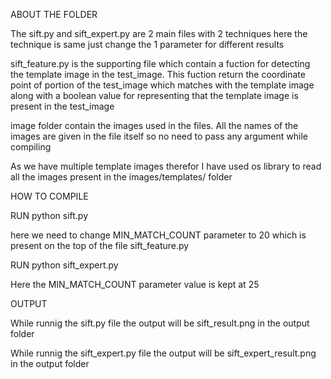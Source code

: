 
ABOUT THE FOLDER

The sift.py and sift_expert.py are 2 main files with 2 techniques here the technique is same just change the 1 parameter for different results

sift_feature.py is the supporting file which contain a fuction for detecting the template image in the test_image. This fuction return the coordinate point of portion of the test_image which matches with the template image along with a boolean value for representing that the template image is present in the test_image

image folder contain the images used in the files. All the names of the images are given in the file itself so no need to pass any argument while compiling

As we have multiple template images therefor I have used os library to read all the images present in the images/templates/ folder 




HOW TO COMPILE


RUN python sift.py

here we need to change MIN_MATCH_COUNT  parameter to 20 which is present on the top of the file sift_feature.py

RUN python sift_expert.py

Here the MIN_MATCH_COUNT parameter value is kept at 25 





OUTPUT

While runnig the sift.py file the output will be sift_result.png in the output folder

While runnig the sift_expert.py file the output will be sift_expert_result.png in the output folder










